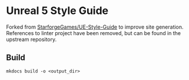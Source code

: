 # Unreal 5 Style Guide

Forked from [StarforgeGames/UE-Style-Guide](https://github.com/StarforgeGames/UE-Style-Guide) to improve site generation. References to linter project have been removed, but can be found in the upstream repository.

## Build

```
mkdocs build -o <output_dir>
```
